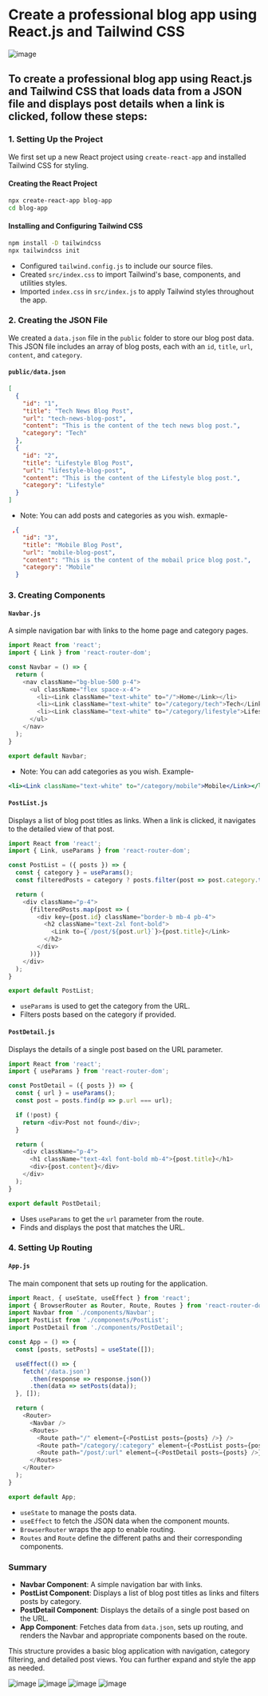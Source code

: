 # Create a professional blog app using React.js and Tailwind CSS
![image](https://github.com/user-attachments/assets/a5e1e9c5-eb92-4ffa-a761-4d00d1999c0c)

## To create a professional blog app using React.js and Tailwind CSS that loads data from a JSON file and displays post details when a link is clicked, follow these steps:

### 1. Setting Up the Project

We first set up a new React project using `create-react-app` and installed Tailwind CSS for styling.

#### Creating the React Project
```bash
npx create-react-app blog-app
cd blog-app
```

#### Installing and Configuring Tailwind CSS
```bash
npm install -D tailwindcss
npx tailwindcss init
```
- Configured `tailwind.config.js` to include our source files.
- Created `src/index.css` to import Tailwind's base, components, and utilities styles.
- Imported `index.css` in `src/index.js` to apply Tailwind styles throughout the app.

### 2. Creating the JSON File

We created a `data.json` file in the `public` folder to store our blog post data. This JSON file includes an array of blog posts, each with an `id`, `title`, `url`, `content`, and `category`.

#### `public/data.json`
```json
[
  {
    "id": "1",
    "title": "Tech News Blog Post",
    "url": "tech-news-blog-post",
    "content": "This is the content of the tech news blog post.",
    "category": "Tech"
  },
  {
    "id": "2",
    "title": "Lifestyle Blog Post",
    "url": "lifestyle-blog-post",
    "content": "This is the content of the Lifestyle blog post.",
    "category": "Lifestyle"
  }
]

```
- Note: You can add posts and categories as you wish. exmaple-
```json
 ,{
    "id": "3",
    "title": "Mobile Blog Post",
    "url": "mobile-blog-post",
    "content": "This is the content of the mobail price blog post.",
    "category": "Mobile"
  }
```

### 3. Creating Components

#### `Navbar.js`
A simple navigation bar with links to the home page and category pages.
```javascript
import React from 'react';
import { Link } from 'react-router-dom';

const Navbar = () => {
  return (
    <nav className="bg-blue-500 p-4">
      <ul className="flex space-x-4">
        <li><Link className="text-white" to="/">Home</Link></li>
        <li><Link className="text-white" to="/category/tech">Tech</Link></li>
        <li><Link className="text-white" to="/category/lifestyle">Lifestyle</Link></li>
      </ul>
    </nav>
  );
}

export default Navbar;
```
- Note: You can add categories as you wish. Example-
```jsx
<li><Link className="text-white" to="/category/mobile">Mobile</Link></li>
``` 

#### `PostList.js`
Displays a list of blog post titles as links. When a link is clicked, it navigates to the detailed view of that post.
```javascript
import React from 'react';
import { Link, useParams } from 'react-router-dom';

const PostList = ({ posts }) => {
  const { category } = useParams();
  const filteredPosts = category ? posts.filter(post => post.category.toLowerCase() === category.toLowerCase()) : posts;

  return (
    <div className="p-4">
      {filteredPosts.map(post => (
        <div key={post.id} className="border-b mb-4 pb-4">
          <h2 className="text-2xl font-bold">
            <Link to={`/post/${post.url}`}>{post.title}</Link>
          </h2>
        </div>
      ))}
    </div>
  );
}

export default PostList;
```
- `useParams` is used to get the category from the URL.
- Filters posts based on the category if provided.

#### `PostDetail.js`
Displays the details of a single post based on the URL parameter.
```javascript
import React from 'react';
import { useParams } from 'react-router-dom';

const PostDetail = ({ posts }) => {
  const { url } = useParams();
  const post = posts.find(p => p.url === url);

  if (!post) {
    return <div>Post not found</div>;
  }

  return (
    <div className="p-4">
      <h1 className="text-4xl font-bold mb-4">{post.title}</h1>
      <div>{post.content}</div>
    </div>
  );
}

export default PostDetail;
```
- Uses `useParams` to get the `url` parameter from the route.
- Finds and displays the post that matches the URL.

### 4. Setting Up Routing

#### `App.js`
The main component that sets up routing for the application.
```javascript
import React, { useState, useEffect } from 'react';
import { BrowserRouter as Router, Route, Routes } from 'react-router-dom';
import Navbar from './components/Navbar';
import PostList from './components/PostList';
import PostDetail from './components/PostDetail';

const App = () => {
  const [posts, setPosts] = useState([]);

  useEffect(() => {
    fetch('/data.json')
      .then(response => response.json())
      .then(data => setPosts(data));
  }, []);

  return (
    <Router>
      <Navbar />
      <Routes>
        <Route path="/" element={<PostList posts={posts} />} />
        <Route path="/category/:category" element={<PostList posts={posts} />} />
        <Route path="/post/:url" element={<PostDetail posts={posts} />} />
      </Routes>
    </Router>
  );
}

export default App;
```
- `useState` to manage the posts data.
- `useEffect` to fetch the JSON data when the component mounts.
- `BrowserRouter` wraps the app to enable routing.
- `Routes` and `Route` define the different paths and their corresponding components.

### Summary

- **Navbar Component**: A simple navigation bar with links.
- **PostList Component**: Displays a list of blog post titles as links and filters posts by category.
- **PostDetail Component**: Displays the details of a single post based on the URL.
- **App Component**: Fetches data from `data.json`, sets up routing, and renders the Navbar and appropriate components based on the route.

This structure provides a basic blog application with navigation, category filtering, and detailed post views. You can further expand and style the app as needed.

![image](https://github.com/user-attachments/assets/689a7847-46e4-4a1e-9ddc-7ba38989b184)
![image](https://github.com/user-attachments/assets/7cd2a7f4-e312-4319-bbcb-aa9357258a55)
![image](https://github.com/user-attachments/assets/b2ff0dda-d5d8-404a-9724-f67f7fd08dd3)
![image](https://github.com/user-attachments/assets/b6a88241-dc1c-4d58-9a62-ecff6436e27f)




